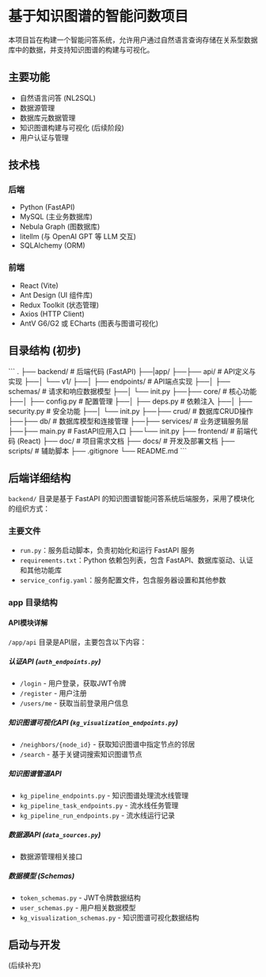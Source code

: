 # 基于知识图谱的智能问数项目

本项目旨在构建一个智能问答系统，允许用户通过自然语言查询存储在关系型数据库中的数据，并支持知识图谱的构建与可视化。

## 主要功能

- 自然语言问答 (NL2SQL)
- 数据源管理
- 数据库元数据管理
- 知识图谱构建与可视化 (后续阶段)
- 用户认证与管理

## 技术栈

### 后端
- Python (FastAPI)
- MySQL (主业务数据库)
- Nebula Graph (图数据库)
- litellm (与 OpenAI GPT 等 LLM 交互)
- SQLAlchemy (ORM)

### 前端
- React (Vite)
- Ant Design (UI 组件库)
- Redux Toolkit (状态管理)
- Axios (HTTP Client)
- AntV G6/G2 或 ECharts (图表与图谱可视化)

## 目录结构 (初步)

\`\`\`
.
├── backend/        # 后端代码 (FastAPI)
├──|app/
├──├── api/ # API定义与实现
├──│ └── v1/
├──│ ├── endpoints/ # API端点实现
├──│ ├── schemas/ # 请求和响应数据模型
├──│ └── init.py
├──├── core/ # 核心功能
├──│ ├── config.py # 配置管理
├──│ ├── deps.py # 依赖注入
├──│ ├── security.py # 安全功能
├──│ └── init.py
├──├── crud/ # 数据库CRUD操作
├──├── db/ # 数据库模型和连接管理
├──├── services/ # 业务逻辑服务层
├──├── main.py # FastAPI应用入口
├──└── init.py
├── frontend/       # 前端代码 (React)
├── doc/            # 项目需求文档
├── docs/           # 开发及部署文档
├── scripts/        # 辅助脚本
├── .gitignore
└── README.md
\`\`\`

## 后端详细结构

`backend/` 目录是基于 FastAPI 的知识图谱智能问答系统后端服务，采用了模块化的组织方式：

### 主要文件
- `run.py`：服务启动脚本，负责初始化和运行 FastAPI 服务
- `requirements.txt`：Python 依赖包列表，包含 FastAPI、数据库驱动、认证和其他功能库
- `service_config.yaml`：服务配置文件，包含服务器设置和其他参数

### app 目录结构

#### API模块详解
`/app/api` 目录是API层，主要包含以下内容：

##### 认证API (`auth_endpoints.py`)
- `/login` - 用户登录，获取JWT令牌
- `/register` - 用户注册
- `/users/me` - 获取当前登录用户信息

##### 知识图谱可视化API (`kg_visualization_endpoints.py`)
- `/neighbors/{node_id}` - 获取知识图谱中指定节点的邻居
- `/search` - 基于关键词搜索知识图谱节点

##### 知识图谱管道API
- `kg_pipeline_endpoints.py` - 知识图谱处理流水线管理
- `kg_pipeline_task_endpoints.py` - 流水线任务管理
- `kg_pipeline_run_endpoints.py` - 流水线运行记录

##### 数据源API (`data_sources.py`)
- 数据源管理相关接口

##### 数据模型 (Schemas)
- `token_schemas.py` - JWT令牌数据结构
- `user_schemas.py` - 用户相关数据模型
- `kg_visualization_schemas.py` - 知识图谱可视化数据结构

## 启动与开发

(后续补充) 